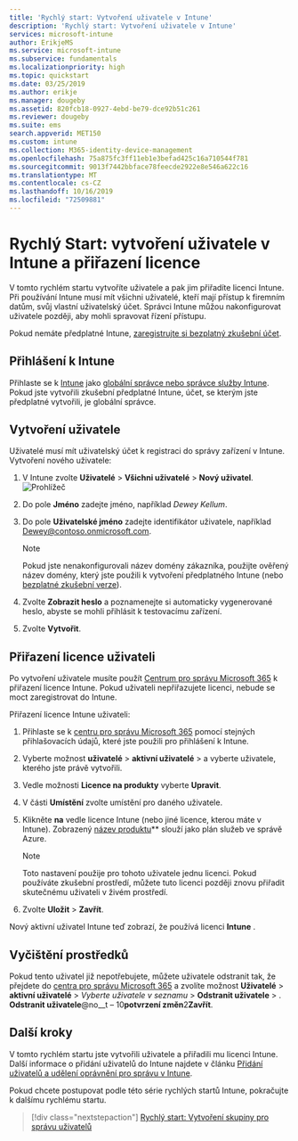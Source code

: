 ```yaml
---
title: 'Rychlý start: Vytvoření uživatele v Intune'
description: 'Rychlý start: Vytvoření uživatele v Intune'
services: microsoft-intune
author: ErikjeMS
ms.service: microsoft-intune
ms.subservice: fundamentals
ms.localizationpriority: high
ms.topic: quickstart
ms.date: 03/25/2019
ms.author: erikje
ms.manager: dougeby
ms.assetid: 820fcb18-0927-4ebd-be79-dce92b51c261
ms.reviewer: dougeby
ms.suite: ems
search.appverid: MET150
ms.custom: intune
ms.collection: M365-identity-device-management
ms.openlocfilehash: 75a875fc3ff11eb1e3befad425c16a710544f781
ms.sourcegitcommit: 9013f7442bbface78feecde2922e8e546a622c16
ms.translationtype: MT
ms.contentlocale: cs-CZ
ms.lasthandoff: 10/16/2019
ms.locfileid: "72509881"
---
```

# <a name="quickstart-create-a-user-in-intune-and-assign-them-a-license"></a>Rychlý Start: vytvoření uživatele v Intune a přiřazení licence

V tomto rychlém startu vytvoříte uživatele a pak jim přiřadíte licenci Intune. Při používání Intune musí mít všichni uživatelé, kteří mají přístup k firemním datům, svůj vlastní uživatelský účet. Správci Intune můžou nakonfigurovat uživatele později, aby mohli spravovat řízení přístupu.

Pokud nemáte předplatné Intune, [zaregistrujte si bezplatný zkušební účet](free-trial-sign-up.md).

## <a name="sign-in-to-intune"></a>Přihlášení k Intune

Přihlaste se k [Intune](https://aka.ms/intuneportal) jako [globální správce nebo správce služby Intune](users-add.md#types-of-administrators). Pokud jste vytvořili zkušební předplatné Intune, účet, se kterým jste předplatné vytvořili, je globální správce.

## <a name="create-a-user"></a>Vytvoření uživatele

Uživatelé musí mít uživatelský účet k registraci do správy zařízení v Intune. Vytvoření nového uživatele:

1. V Intune zvolte **Uživatelé** > **Všichni uživatelé** > **Nový uživatel**.
![Prohlížeč](./media/quickstart-create-user/create-user.png)
2. Do pole **Jméno** zadejte jméno, například *Dewey Kellum*.
3. Do pole **Uživatelské jméno** zadejte identifikátor uživatele, například Dewey@contoso.onmicrosoft.com.

    > [!NOTE]
    > Pokud jste nenakonfigurovali název domény zákazníka, použijte ověřený název domény, který jste použili k vytvoření předplatného Intune (nebo [bezplatné zkušební verze](free-trial-sign-up.md#sign-up-for-a-microsoft-intune-free-trial)). 

4. Zvolte **Zobrazit heslo** a poznamenejte si automaticky vygenerované heslo, abyste se mohli přihlásit k testovacímu zařízení.
5. Zvolte **Vytvořit**.

## <a name="assign-a-license-to-the-user"></a>Přiřazení licence uživateli

Po vytvoření uživatele musíte použít [Centrum pro správu Microsoft 365](http://go.microsoft.com/fwlink/p/?LinkId=698854) k přiřazení licence Intune. Pokud uživateli nepřiřazujete licenci, nebude se moct zaregistrovat do Intune. 

Přiřazení licence Intune uživateli:

1. Přihlaste se k [centru pro správu Microsoft 365](http://go.microsoft.com/fwlink/p/?LinkId=698854) pomocí stejných přihlašovacích údajů, které jste použili pro přihlášení k Intune.
2. Vyberte možnost **uživatelé** > **aktivní uživatelé** > a vyberte uživatele, kterého jste právě vytvořili.
3. Vedle možnosti **Licence na produkty** vyberte **Upravit**.
4. V části **Umístění** zvolte umístění pro daného uživatele.
5. Klikněte **na** vedle licence Intune (nebo jiné licence, kterou máte v Intune). Zobrazený [název produktu](https://docs.microsoft.com/azure/active-directory/users-groups-roles/licensing-service-plan-reference)** slouží jako plán služeb ve správě Azure. 

   > [!NOTE]
   > Toto nastavení použije pro tohoto uživatele jednu licenci. Pokud používáte zkušební prostředí, můžete tuto licenci později znovu přiřadit skutečnému uživateli v živém prostředí.
6. Zvolte **Uložit** > **Zavřít**.

Nový aktivní uživatel Intune teď zobrazí, že používá licenci **Intune** .

## <a name="clean-up-resources"></a>Vyčištění prostředků

Pokud tento uživatel již nepotřebujete, můžete uživatele odstranit tak, že přejdete do [centra pro správu Microsoft 365](http://go.microsoft.com/fwlink/p/?LinkId=698854) a zvolíte možnost **Uživatelé** > **aktivní uživatelé** > *Vyberte uživatele v seznamu* > **Odstranit uživatele** > . **Odstranit uživatele**@no__t – 10**potvrzení změn**2**Zavřít**.

## <a name="next-steps"></a>Další kroky

V tomto rychlém startu jste vytvořili uživatele a přiřadili mu licenci Intune. Další informace o přidání uživatelů do Intune najdete v článku [Přidání uživatelů a udělení oprávnění pro správu v Intune](users-add.md).

Pokud chcete postupovat podle této série rychlých startů Intune, pokračujte k dalšímu rychlému startu.

> [!div class="nextstepaction"]
> [Rychlý start: Vytvoření skupiny pro správu uživatelů](../quickstart-create-group.md)

